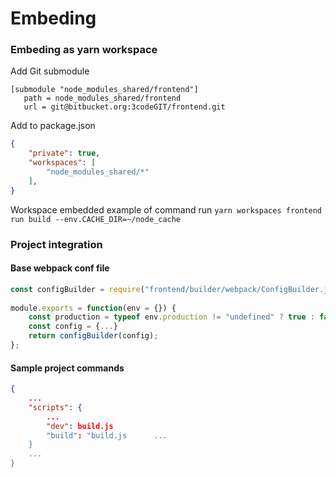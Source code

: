 # Embeding

### Embeding as yarn workspace
Add Git submodule
```
[submodule "node_modules_shared/frontend"]  
   path = node_modules_shared/frontend  
   url = git@bitbucket.org:3codeGIT/frontend.git
   ```
Add to package.json 
```json
{
	"private": true,  
	"workspaces": [  
	    "node_modules_shared/*"  
	], 
}
```
Workspace embedded example of command run
`yarn workspaces frontend run build --env.CACHE_DIR=~/node_cache`

### Project integration
#### Base webpack conf file
```js
const configBuilder = require("frontend/builder/webpack/ConfigBuilder.js");  
  
module.exports = function(env = {}) {  
	const production = typeof env.production != "undefined" ? true : false;
    const config = {...}
	return configBuilder(config);   
};
```
#### Sample project commands
```json
{
	...
	"scripts": {
		...
		"dev": build.js  
		"build": "build.js		...
	}
	...
}
```